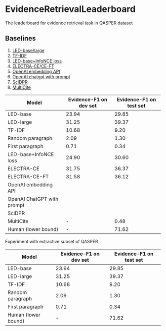 # EvidenceRetrievalLeaderboard
The leaderboard for evidence retrieval task in QASPER dataset

## Baselines

1. [LED-base/large](https://aclanthology.org/2021.naacl-main.365.pdf)
2. [TF-IDF](https://aclanthology.org/2021.naacl-main.365.pdf)
3. [LED-base+InfoNCE loss](https://aclanthology.org/2022.naacl-main.207.pdf)
4. [ELECTRA-CE/CE-FT](https://arxiv.org/pdf/2210.01959.pdf)
5. [OpenAI embedding API](https://github.com/mukulpatnaik/researchgpt)
6. [OpenAI chatgpt with prompt](...)
7. [SciDPR](https://github.com/gmftbyGMFTBY/SciDPR)
8. [MultiCite](https://aclanthology.org/2022.naacl-main.137.pdf)


| Model | Evidence-F1 on dev set | Evidence-F1 on test set |
| ----- | ---------------------- | ----------------------- |
| LED-base | 23.94 | 29.85 |
| LED-large | 31.25 | 39.37 |
| TF-IDF | 10.68 | 9.20 |
| Random paragraph | 2.09 | 1.30 |
| First paragraph | 0.71 | 0.34 |
| LED-base+InfoNCE loss | 24.90 | 30.60 |
| ELECTRA-CE | 31.75 | 36.37 |
| ELECTRA-CE-FT | 31.58 | 36.12 |
| OpenAI embedding API | | |
| OpenAI ChatGPT with prompt | | |
| SciDPR | | |
| MultiCite | - | 0.48 |
| Human (lower bound) | - | 71.62 |

Experiment with extractive subset of QASPER


| Model | Evidence-F1 on dev set | Evidence-F1 on test set |
| ----- | ---------------------- | ----------------------- |
| LED-base | 23.94 | 29.85 |
| LED-large | 31.25 | 39.37 |
| TF-IDF | 10.68 | 9.20 |
| Random paragraph | 2.09 | 1.30 |
| First paragraph | 0.71 | 0.34 |
| Human (lower bound) | - | 71.62 |
